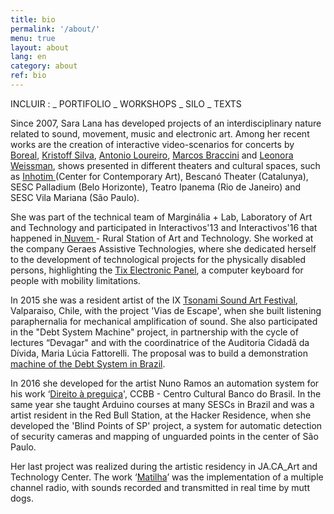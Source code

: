```yaml
---
title: bio
permalink: '/about/'
menu: true
layout: about
lang: en
category: about
ref: bio
---
```


INCLUIR : 
_ PORTIFOLIO
_ WORKSHOPS
_ SILO
_ TEXTS

Since 2007, Sara Lana has developed projects of an interdisciplinary nature related to sound, movement, music and electronic art. Among her recent works are the creation of interactive video-scenarios for concerts by [Boreal][1], [Kristoff Silva][2], [Antonio Loureiro][4], [Marcos Braccini][5] and [Leonora Weissman][6], shows presented in different theaters and cultural spaces, such as [Inhotim ][7](Center for Contemporary Art), Bescanó Theater (Catalunya), SESC Palladium (Belo Horizonte), Teatro Ipanema (Rio de Janeiro) and SESC Vila Mariana (São Paulo).

[7]: http://www.inhotim.org.br/
[6]: /adentro-floresta-afora_
[5]: /dures-martini-lana_
[4]: /antonio-loureiro-so
[2]: /deriva
[1]: /boreal_

She was part of the technical team of Marginália + Lab, Laboratory of Art and Technology and participated in Interactivos'13 and Interactivos'16 that happened in[ Nuvem ][8]- Rural Station of Art and Technology. She worked at the company Geraes Assistive Technologies, where she dedicated herself to the development of technological projects for the physically disabled persons, highlighting the [Tix Electronic Panel][9], a computer keyboard for people with mobility limitations. 

[9]: http://tix.geraestec.com.br/geraestec/
[8]: http://nuvem.tk

In 2015 she was a resident artist of the IX [Tsonami Sound Art Festival][10], Valparaiso, Chile, with the project 'Vias de Escape', when she built listening paraphernalia for mechanical amplification of sound. She also participated in the "Debt System Machine" project, in partnership with the cycle of lectures “Devagar" and with the coordinatrice of the Auditoria Cidadã da Dívida, Maria Lúcia Fattorelli. The proposal was to build a demonstration [machine of the Debt System in Brazil][11].

[11]: /promessedivida
[10]: http://www.tsonami.cl/

In 2016 she developed for the artist Nuno Ramos an automation system for his work ‘[Direito à preguiça][12]', CCBB - Centro Cultural Banco do Brasil. In the same year she taught Arduino courses at many SESCs in Brazil and was a artist resident in the Red Bull Station, at the Hacker Residence, when she developed the 'Blind Points of SP' project, a system for automatic detection of security cameras and mapping of unguarded points in the center of São Paulo.

[12]: /direitoapreguica
[10]: /pontos-cegos

Her last project was realized during the artistic residency in JA.CA_Art and Technology Center. The work ‘[Matilha][13]’ was the implementation of a multiple channel radio, with sounds recorded and transmitted in real time by mutt dogs.

[13]: /matilha
